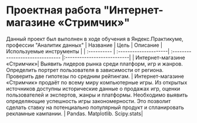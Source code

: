 # Проектная работа "Интернет-магазине «Стримчик»"
Данный проект был выполнен в ходе обучения в Яндекс.Практикуме, профессии "Аналитик данных" 
| Название | Цель | Описание | Используемые инструменты |
| :---------- | :---------------------| :------------------------------- |:---------------------------|
| Интернет-магазине «Стримчик»| Выявить лидеров рынка среди платформ, игр и жанров. Определить портрет пользователя в зависимости от региона. Проверить две гипотезы по средним рейтингам.  | Интернет-магазине «Стримчик» продаёт по всему миру компьютерные игры. Из открытых источников доступны исторические данные о продажах игр, оценки пользователей и экспертов, жанры и платформы. Необходимо выявить определяющие успешность игры закономерности. Это позволит сделать ставку на потенциально популярный продукт и спланировать рекламные кампании. | Pandas. Matplotlib. Scipy.stats|

